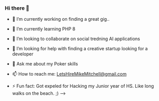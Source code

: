 ### Hi there 👋



- 🔭 I’m currently working on finding a great gig.. 
- 🌱 I’m currently learning  PHP 8
- 👯 I’m looking to collaborate on social tredning AI applications
- 🤔 I’m looking for help with finding a creative startup looking for a developer 
- 💬 Ask me about my Poker skills 
- 📫 How to reach me: LetsHireMikeMitchell@gmail.com

- ⚡ Fun fact: Got expeled for Hacking my Junior year of HS. Like long walks on the beach. ;) 
-->

<!--
**mmitch2958/mmitch2958** is a ✨ _special_ ✨ repository because its `README.md` (this file) appears on your GitHub profile.

Here are some ideas to get you started:

- 🔭 I’m currently working on ...
- 🌱 I’m currently learning ...
- 👯 I’m looking to collaborate on ...
- 🤔 I’m looking for help with ...
- 💬 Ask me about ...
- 📫 How to reach me: ...
- 😄 Pronouns: ...
- ⚡ Fun fact: ...
-->
